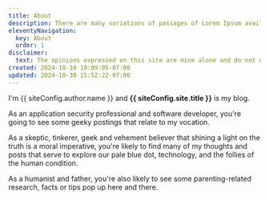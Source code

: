 ```yaml
---
title: About
description: There are many variations of passages of Lorem Ipsum available.
eleventyNavigation:
  key: About
  order: 1
disclaimer:
  text: The opinions expressed on this site are mine alone and do not necessarily reflect those of my employer
created: 2024-10-10 10:09:05-07:00
updated: 2024-10-30 15:52:22-07:00
---
```


I'm {{ siteConfig.author.name }} and **{{ siteConfig.site.title }}** is my blog.

As an application security professional and software developer, you're going to see some geeky postings that relate to my vocation.

As a skeptic, tinkerer, geek and vehement believer that shining a light on the truth is a moral imperative, you're likely to find many of my thoughts and posts that serve to explore our pale blue dot, technology, and the follies of the human condition.

As a humanist and father, you're also likely to see some parenting-related research, facts or tips pop up here and there.